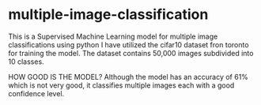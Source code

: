 # multiple-image-classification
This is a Supervised Machine Learning model for multiple image classifications using python
I have utilized the cifar10 dataset fron toronto for training the model.
The dataset contains 50,000 images subdivided into 10 classes.

HOW GOOD IS THE MODEL?
Although the model has an accuracy of 61% which is not very good, it classifies multiple images each with a good confidence level.
